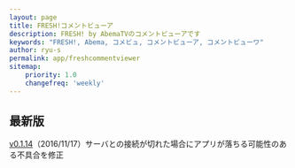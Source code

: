 ```yaml
---
layout: page
title: FRESH!コメントビューア
description: FRESH! by AbemaTVのコメントビューアです
keywords: "FRESH!, Abema, コメビュ, コメントビューア, コメントビューワ"
author: ryu-s
permalink: app/freshcommentviewer
sitemap:
    priority: 1.0
    changefreq: 'weekly'	
---
```



## 最新版
[v0.1.14](https://github.com/ryu-s/AbemaFreshCommentViewer/releases/download/v0.1.14/AbemaFreshCommentViewer_v0.1.14.zip)（2016/11/17）サーバとの接続が切れた場合にアプリが落ちる可能性のある不具合を修正  
